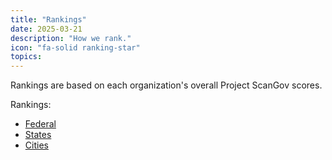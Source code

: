 ```yaml
---
title: "Rankings"
date: 2025-03-21
description: "How we rank."
icon: "fa-solid ranking-star"
topics:
---
```


Rankings are based on each organization's overall Project ScanGov scores.

Rankings:

- [Federal](https://scangov.org/rankings/federal/)
- [States](https://scangov.org/rankings/states/)
- [Cities](https://scangov.org/rankings/cities/)